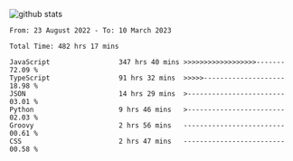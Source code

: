 
![github stats](https://github-readme-stats.vercel.app/api?username=realmahd1&show_icons=true&theme=codeSTACKr&hide_rank=true&count_private=true)

<!--START_SECTION:waka-->

```text
From: 23 August 2022 - To: 10 March 2023

Total Time: 482 hrs 17 mins

JavaScript                 347 hrs 40 mins >>>>>>>>>>>>>>>>>>-------   72.09 %
TypeScript                 91 hrs 32 mins  >>>>>--------------------   18.98 %
JSON                       14 hrs 29 mins  >------------------------   03.01 %
Python                     9 hrs 46 mins   >------------------------   02.03 %
Groovy                     2 hrs 56 mins   -------------------------   00.61 %
CSS                        2 hrs 47 mins   -------------------------   00.58 %
```

<!--END_SECTION:waka-->
